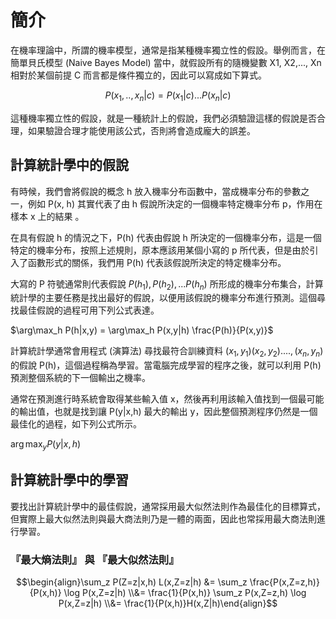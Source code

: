 # 簡介

在機率理論中，所謂的機率模型，通常是指某種機率獨立性的假設。舉例而言，在簡單貝氏模型 (Naive Bayes Model) 當中，就假設所有的隨機變數 X1, X2,..., Xn 相對於某個前提 C 而言都是條件獨立的，因此可以寫成如下算式。

$$P(x_1, .., x_n | c) = P(x_1|c) ... P(x_n | c)$$

這種機率獨立性的假設，就是一種統計上的假說，我們必須驗證這樣的假說是否合理，如果驗證合理才能使用該公式，否則將會造成龐大的誤差。

## 計算統計學中的假說

有時候，我們會將假說的概念 h 放入機率分布函數中，當成機率分布的參數之一，例如 P(x, h) 其實代表了由 h 假說所決定的一個機率特定機率分布 p，作用在樣本 x 上的結果 。

在具有假說 h 的情況之下，P(h) 代表由假說 h 所決定的一個機率分布，這是一個特定的機率分布，按照上述規則，原本應該用某個小寫的 p 所代表，但是由於引入了函數形式的關係，我們用 P(h) 代表該假說所決定的特定機率分布。

大寫的 P 符號通常則代表假說 $P(h_1), P(h_2), ... P(h_n)$ 所形成的機率分布集合，計算統計學的主要任務是找出最好的假說，以便用該假說的機率分布進行預測。這個尋找最佳假說的過程可用下列公式表達。

$\arg\max_h P(h|x,y) = \arg\max_h P(x,y|h) \frac{P(h)}{P(x,y)}$

計算統計學通常會用程式 (演算法) 尋找最符合訓練資料 $(x_1,y_1) (x_2,y_2) ...., (x_n,y_n)$ 的假說 P(h)，這個過程稱為學習。當電腦完成學習的程序之後，就可以利用 P(h) 預測整個系統的下一個輸出之機率。

通常在預測進行時系統會取得某些輸入值 x，然後再利用該輸入值找到一個最可能的輸出值，也就是找到讓 P(y|x,h) 最大的輸出 y，因此整個預測程序仍然是一個最佳化的過程，如下列公式所示。

$\arg\max_y P(y|x,h)$

## 計算統計學中的學習

要找出計算統計學中的最佳假說，通常採用最大似然法則作為最佳化的目標算式，但實際上最大似然法則與最大商法則乃是一體的兩面，因此也常採用最大商法則進行學習。

### 『最大熵法則』 與 『最大似然法則』

$$\begin{align}\sum_z P(Z=z|x,h) L(x,Z=z|h) &= \sum_z \frac{P(x,Z=z,h)}{P(x,h)} \log P(x,Z=z|h) \\&= \frac{1}{P(x,h)} \sum_z P(x,Z=z,h) \log P(x,Z=z|h) \\&= \frac{1}{P(x,h)}H(x,Z|h)\end{align}$$



